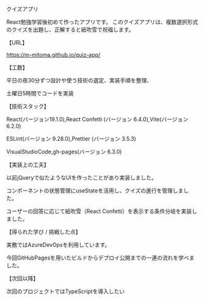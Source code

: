 クイズアプリ

React勉強学習後初めて作ったアプリです。
このクイズアプリは、複数選択形式のクイズを出題し、正解すると紙吹雪で祝福します。

【URL】

https://m-mitoma.github.io/quiz-app/

【工数】

平日の夜30分ずつ設計や使う技術の選定、実装手順を整理、

土曜日5時間でコードを実装

【技術スタック】

React(バージョン19.1.0),React Confetti (バージョン 6.4.0),Vite(バージョン 6.2.0)

ESLint(バージョン 9.28.0),Prettier (バージョン 3.5.3)

VisualStudioCode,gh-pages(バージョン 6.3.0)

【実装上の工夫】

以前jQueryで似たようなUIを作ったことがあり実装しました。

コンポーネントの状態管理にuseStateを活用し、クイズの進行を管理しました。

ユーザーの回答に応じて紙吹雪（React Confetti）を表示する条件分岐を実装しました。

【得られた学び / 挑戦した点】

実務ではAzureDevOpsを利用しています。

今回GitHubPagesを用いたビルドからデプロイ公開までの一連の流れを学べました。

【次回以降】

次回のプロジェクトではTypeScriptを導入したい

